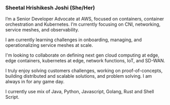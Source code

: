 ### Sheetal Hrishikesh Joshi (She/Her)

<!--
**sheetaljoshi/sheetaljoshi** is a ✨ _special_ ✨ repository because its `README.md` (this file) appears on your GitHub profile.

Here are some ideas to get you started:

- 🔭 I’m currently working on ...
- 🌱 I’m currently learning ...
- 👯 I’m looking to collaborate on ...
- 🤔 I’m looking for help with ...
- 💬 Ask me about ...
- 📫 How to reach me: ...
- 😄 Pronouns: ...
- ⚡ Fun fact: ...
-->

I’m a Senior Developer Advocate at AWS, focused on containers, container orchestration and Kubernetes. I’m currently focusing on CNI, networking, service meshes, and observability. 

I am currently learning challenges in onboarding, managing, and operationalizing service meshes at scale.

I'm looking to collaborate on defining next gen cloud computing at edge, edge containers, kubernetes at edge, network functions, IoT, and SD-WAN. 

I truly enjoy solving customers challenges, working on proof-of-concepts, building distributed and scalable solutions, and problem solving. I am always in for any game day.

I currently use mix of Java, Python, Javascript, Golang, Rust and Shell Script.
